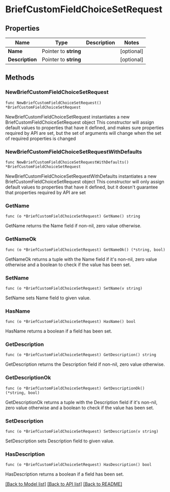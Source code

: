 # BriefCustomFieldChoiceSetRequest

## Properties

Name | Type | Description | Notes
------------ | ------------- | ------------- | -------------
**Name** | Pointer to **string** |  | [optional] 
**Description** | Pointer to **string** |  | [optional] 

## Methods

### NewBriefCustomFieldChoiceSetRequest

`func NewBriefCustomFieldChoiceSetRequest() *BriefCustomFieldChoiceSetRequest`

NewBriefCustomFieldChoiceSetRequest instantiates a new BriefCustomFieldChoiceSetRequest object
This constructor will assign default values to properties that have it defined,
and makes sure properties required by API are set, but the set of arguments
will change when the set of required properties is changed

### NewBriefCustomFieldChoiceSetRequestWithDefaults

`func NewBriefCustomFieldChoiceSetRequestWithDefaults() *BriefCustomFieldChoiceSetRequest`

NewBriefCustomFieldChoiceSetRequestWithDefaults instantiates a new BriefCustomFieldChoiceSetRequest object
This constructor will only assign default values to properties that have it defined,
but it doesn't guarantee that properties required by API are set

### GetName

`func (o *BriefCustomFieldChoiceSetRequest) GetName() string`

GetName returns the Name field if non-nil, zero value otherwise.

### GetNameOk

`func (o *BriefCustomFieldChoiceSetRequest) GetNameOk() (*string, bool)`

GetNameOk returns a tuple with the Name field if it's non-nil, zero value otherwise
and a boolean to check if the value has been set.

### SetName

`func (o *BriefCustomFieldChoiceSetRequest) SetName(v string)`

SetName sets Name field to given value.

### HasName

`func (o *BriefCustomFieldChoiceSetRequest) HasName() bool`

HasName returns a boolean if a field has been set.

### GetDescription

`func (o *BriefCustomFieldChoiceSetRequest) GetDescription() string`

GetDescription returns the Description field if non-nil, zero value otherwise.

### GetDescriptionOk

`func (o *BriefCustomFieldChoiceSetRequest) GetDescriptionOk() (*string, bool)`

GetDescriptionOk returns a tuple with the Description field if it's non-nil, zero value otherwise
and a boolean to check if the value has been set.

### SetDescription

`func (o *BriefCustomFieldChoiceSetRequest) SetDescription(v string)`

SetDescription sets Description field to given value.

### HasDescription

`func (o *BriefCustomFieldChoiceSetRequest) HasDescription() bool`

HasDescription returns a boolean if a field has been set.


[[Back to Model list]](../README.md#documentation-for-models) [[Back to API list]](../README.md#documentation-for-api-endpoints) [[Back to README]](../README.md)


